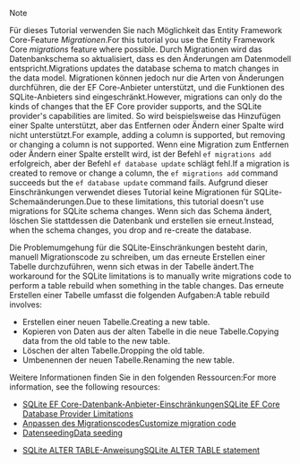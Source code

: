 
> [!NOTE]
> <span data-ttu-id="a8f28-101">Für dieses Tutorial verwenden Sie nach Möglichkeit das Entity Framework Core-Feature *Migrationen*.</span><span class="sxs-lookup"><span data-stu-id="a8f28-101">For this tutorial you use the Entity Framework Core *migrations* feature where possible.</span></span> <span data-ttu-id="a8f28-102">Durch Migrationen wird das Datenbankschema so aktualisiert, dass es den Änderungen am Datenmodell entspricht.</span><span class="sxs-lookup"><span data-stu-id="a8f28-102">Migrations updates the database schema to match changes in the data model.</span></span> <span data-ttu-id="a8f28-103">Migrationen können jedoch nur die Arten von Änderungen durchführen, die der EF Core-Anbieter unterstützt, und die Funktionen des SQLite-Anbieters sind eingeschränkt.</span><span class="sxs-lookup"><span data-stu-id="a8f28-103">However, migrations can only do the kinds of changes that the EF Core provider supports, and the SQLite provider's capabilities are limited.</span></span> <span data-ttu-id="a8f28-104">So wird beispielsweise das Hinzufügen einer Spalte unterstützt, aber das Entfernen oder Ändern einer Spalte wird nicht unterstützt.</span><span class="sxs-lookup"><span data-stu-id="a8f28-104">For example, adding a column is supported, but removing or changing a column is not supported.</span></span> <span data-ttu-id="a8f28-105">Wenn eine Migration zum Entfernen oder Ändern einer Spalte erstellt wird, ist der Befehl `ef migrations add` erfolgreich, aber der Befehl `ef database update` schlägt fehl.</span><span class="sxs-lookup"><span data-stu-id="a8f28-105">If a migration is created to remove or change a column, the `ef migrations add` command succeeds but the `ef database update` command fails.</span></span> <span data-ttu-id="a8f28-106">Aufgrund dieser Einschränkungen verwendet dieses Tutorial keine Migrationen für SQLite-Schemaänderungen.</span><span class="sxs-lookup"><span data-stu-id="a8f28-106">Due to these limitations, this tutorial doesn't use migrations for SQLite schema changes.</span></span> <span data-ttu-id="a8f28-107">Wenn sich das Schema ändert, löschen Sie stattdessen die Datenbank und erstellen sie erneut.</span><span class="sxs-lookup"><span data-stu-id="a8f28-107">Instead, when the schema changes, you drop and re-create the database.</span></span>
>
><span data-ttu-id="a8f28-108">Die Problemumgehung für die SQLite-Einschränkungen besteht darin, manuell Migrationscode zu schreiben, um das erneute Erstellen einer Tabelle durchzuführen, wenn sich etwas in der Tabelle ändert.</span><span class="sxs-lookup"><span data-stu-id="a8f28-108">The workaround for the SQLite limitations is to manually write migrations code to perform a table rebuild when something in the table changes.</span></span> <span data-ttu-id="a8f28-109">Das erneute Erstellen einer Tabelle umfasst die folgenden Aufgaben:</span><span class="sxs-lookup"><span data-stu-id="a8f28-109">A table rebuild involves:</span></span>
>
>* <span data-ttu-id="a8f28-110">Erstellen einer neuen Tabelle.</span><span class="sxs-lookup"><span data-stu-id="a8f28-110">Creating a new table.</span></span>
>* <span data-ttu-id="a8f28-111">Kopieren von Daten aus der alten Tabelle in die neue Tabelle.</span><span class="sxs-lookup"><span data-stu-id="a8f28-111">Copying data from the old table to the new table.</span></span>
>* <span data-ttu-id="a8f28-112">Löschen der alten Tabelle.</span><span class="sxs-lookup"><span data-stu-id="a8f28-112">Dropping the old table.</span></span>
>* <span data-ttu-id="a8f28-113">Umbenennen der neuen Tabelle.</span><span class="sxs-lookup"><span data-stu-id="a8f28-113">Renaming the new table.</span></span>
>
><span data-ttu-id="a8f28-114">Weitere Informationen finden Sie in den folgenden Ressourcen:</span><span class="sxs-lookup"><span data-stu-id="a8f28-114">For more information, see the following resources:</span></span>
>
> * [<span data-ttu-id="a8f28-115">SQLite EF Core-Datenbank-Anbieter-Einschränkungen</span><span class="sxs-lookup"><span data-stu-id="a8f28-115">SQLite EF Core Database Provider Limitations</span></span>](/ef/core/providers/sqlite/limitations)
> * [<span data-ttu-id="a8f28-116">Anpassen des Migrationscodes</span><span class="sxs-lookup"><span data-stu-id="a8f28-116">Customize migration code</span></span>](/ef/core/managing-schemas/migrations/#customize-migration-code)
> * [<span data-ttu-id="a8f28-117">Datenseeding</span><span class="sxs-lookup"><span data-stu-id="a8f28-117">Data seeding</span></span>](/ef/core/modeling/data-seeding)
  * [<span data-ttu-id="a8f28-118">SQLite ALTER TABLE-Anweisung</span><span class="sxs-lookup"><span data-stu-id="a8f28-118">SQLite ALTER TABLE statement</span></span>](https://sqlite.org/lang_altertable.html)